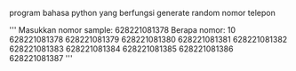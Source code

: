 program bahasa python yang berfungsi generate random nomor telepon

'''
Masukkan nomor sample: 628221081378
Berapa nomor: 10
628221081378
628221081379
628221081380
628221081381
628221081382
628221081383
628221081384
628221081385
628221081386
628221081387
'''

